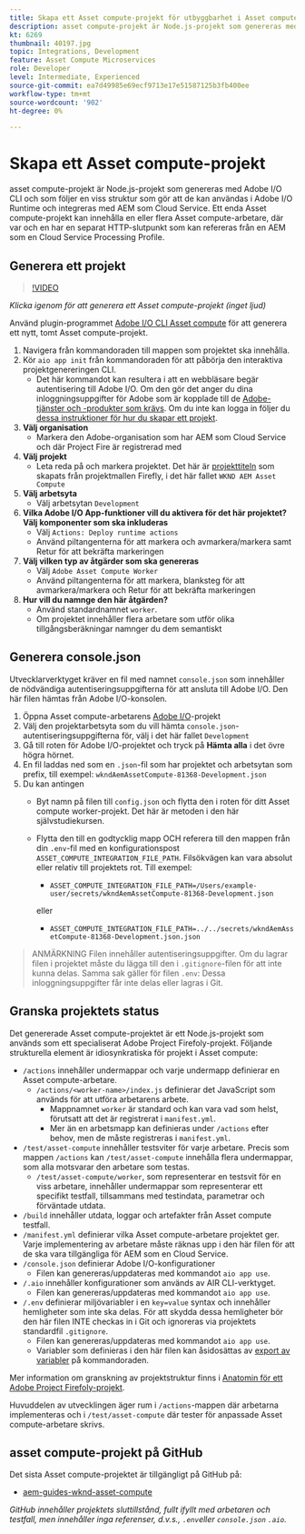 ```yaml
---
title: Skapa ett Asset compute-projekt för utbyggbarhet i Asset compute
description: asset compute-projekt är Node.js-projekt som genereras med Adobe I/O CLI och som följer en viss struktur som gör att de kan användas i Adobe I/O Runtime och integreras med AEM som Cloud Service.
kt: 6269
thumbnail: 40197.jpg
topic: Integrations, Development
feature: Asset Compute Microservices
role: Developer
level: Intermediate, Experienced
source-git-commit: ea7d49985e69ecf9713e17e51587125b3fb400ee
workflow-type: tm+mt
source-wordcount: '902'
ht-degree: 0%

---
```



# Skapa ett Asset compute-projekt

asset compute-projekt är Node.js-projekt som genereras med Adobe I/O CLI och som följer en viss struktur som gör att de kan användas i Adobe I/O Runtime och integreras med AEM som Cloud Service. Ett enda Asset compute-projekt kan innehålla en eller flera Asset compute-arbetare, där var och en har en separat HTTP-slutpunkt som kan refereras från en AEM som en Cloud Service Processing Profile.

## Generera ett projekt

>[!VIDEO](https://video.tv.adobe.com/v/40197/?quality=12&learn=on)

_Klicka igenom för att generera ett Asset compute-projekt (inget ljud)_

Använd plugin-programmet [Adobe I/O CLI Asset compute](../set-up/development-environment.md#aio-cli) för att generera ett nytt, tomt Asset compute-projekt.

1. Navigera från kommandoraden till mappen som projektet ska innehålla.
1. Kör `aio app init` från kommandoraden för att påbörja den interaktiva projektgenereringen CLI.
   + Det här kommandot kan resultera i att en webbläsare begär autentisering till Adobe I/O. Om den gör det anger du dina inloggningsuppgifter för Adobe som är kopplade till de [Adobe-tjänster och -produkter som krävs](../set-up/accounts-and-services.md). Om du inte kan logga in följer du [dessa instruktioner för hur du skapar ett projekt](https://www.adobe.io/project-firefly/docs/getting_started/first_app/#42-developer-is-not-logged-in-as-enterprise-organization-user).
1. __Välj organisation__
   + Markera den Adobe-organisation som har AEM som Cloud Service och där Project Fire är registrerad med
1. __Välj projekt__
   + Leta reda på och markera projektet. Det här är [projekttiteln](../set-up/firefly.md) som skapats från projektmallen Firefly, i det här fallet `WKND AEM Asset Compute`
1. __Välj arbetsyta__
   + Välj arbetsytan `Development`
1. __Vilka Adobe I/O App-funktioner vill du aktivera för det här projektet? Välj komponenter som ska inkluderas__
   + Välj `Actions: Deploy runtime actions`
   + Använd piltangenterna för att markera och avmarkera/markera samt Retur för att bekräfta markeringen
1. __Välj vilken typ av åtgärder som ska genereras__
   + Välj `Adobe Asset Compute Worker`
   + Använd piltangenterna för att markera, blanksteg för att avmarkera/markera och Retur för att bekräfta markeringen
1. __Hur vill du namnge den här åtgärden?__
   + Använd standardnamnet `worker`.
   + Om projektet innehåller flera arbetare som utför olika tillgångsberäkningar namnger du dem semantiskt

## Generera console.json

Utvecklarverktyget kräver en fil med namnet `console.json` som innehåller de nödvändiga autentiseringsuppgifterna för att ansluta till Adobe I/O. Den här filen hämtas från Adobe I/O-konsolen.

1. Öppna Asset compute-arbetarens [Adobe I/O](https://console.adobe.io)-projekt
1. Välj den projektarbetsyta som du vill hämta `console.json`-autentiseringsuppgifterna för, välj i det här fallet `Development`
1. Gå till roten för Adobe I/O-projektet och tryck på __Hämta alla__ i det övre högra hörnet.
1. En fil laddas ned som en `.json`-fil som har projektet och arbetsytan som prefix, till exempel: `wkndAemAssetCompute-81368-Development.json`
1. Du kan antingen
   + Byt namn på filen till `config.json` och flytta den i roten för ditt Asset compute worker-projekt. Det här är metoden i den här självstudiekursen.
   + Flytta den till en godtycklig mapp OCH referera till den mappen från din `.env`-fil med en konfigurationspost `ASSET_COMPUTE_INTEGRATION_FILE_PATH`. Filsökvägen kan vara absolut eller relativ till projektets rot. Till exempel:
      + `ASSET_COMPUTE_INTEGRATION_FILE_PATH=/Users/example-user/secrets/wkndAemAssetCompute-81368-Development.json`

      eller
      + `ASSET_COMPUTE_INTEGRATION_FILE_PATH=../../secrets/wkndAemAssetCompute-81368-Development.json.json`


> ANMÄRKNING
> Filen innehåller autentiseringsuppgifter. Om du lagrar filen i projektet måste du lägga till den i `.gitignore`-filen för att inte kunna delas. Samma sak gäller för filen `.env`: Dessa inloggningsuppgifter får inte delas eller lagras i Git.

## Granska projektets status

Det genererade Asset compute-projektet är ett Node.js-projekt som används som ett specialiserat Adobe Project Firefoly-projekt. Följande strukturella element är idiosynkratiska för projekt i Asset compute:

+ `/actions` innehåller undermappar och varje undermapp definierar en Asset compute-arbetare.
   + `/actions/<worker-name>/index.js` definierar det JavaScript som används för att utföra arbetarens arbete.
      + Mappnamnet `worker` är standard och kan vara vad som helst, förutsatt att det är registrerat i `manifest.yml`.
      + Mer än en arbetsmapp kan definieras under `/actions` efter behov, men de måste registreras i `manifest.yml`.
+ `/test/asset-compute` innehåller testsviter för varje arbetare. Precis som mappen `/actions` kan `/test/asset-compute` innehålla flera undermappar, som alla motsvarar den arbetare som testas.
   + `/test/asset-compute/worker`, som representerar en testsvit för en viss arbetare, innehåller undermappar som representerar ett specifikt testfall, tillsammans med testindata, parametrar och förväntade utdata.
+ `/build` innehåller utdata, loggar och artefakter från Asset compute testfall.
+ `/manifest.yml` definierar vilka Asset compute-arbetare projektet ger. Varje implementering av arbetare måste räknas upp i den här filen för att de ska vara tillgängliga för AEM som en Cloud Service.
+ `/console.json` definierar Adobe I/O-konfigurationer
   + Filen kan genereras/uppdateras med kommandot `aio app use`.
+ `/.aio` innehåller konfigurationer som används av AIR CLI-verktyget.
   + Filen kan genereras/uppdateras med kommandot `aio app use`.
+ `/.env` definierar miljövariabler i en  `key=value` syntax och innehåller hemligheter som inte ska delas. För att skydda dessa hemligheter bör den här filen INTE checkas in i Git och ignoreras via projektets standardfil `.gitignore`.
   + Filen kan genereras/uppdateras med kommandot `aio app use`.
   + Variabler som definieras i den här filen kan åsidosättas av [export av variabler](../deploy/runtime.md) på kommandoraden.

Mer information om granskning av projektstruktur finns i [Anatomin för ett Adobe Project Firefoly-projekt](https://github.com/AdobeDocs/project-firefly/blob/master/getting_started/first_app.md#5-anatomy-of-a-project-firefly-application).

Huvuddelen av utvecklingen äger rum i `/actions`-mappen där arbetarna implementeras och i `/test/asset-compute` där tester för anpassade Asset compute-arbetare skrivs.

## asset compute-projekt på GitHub

Det sista Asset compute-projektet är tillgängligt på GitHub på:

+ [aem-guides-wknd-asset-compute](https://github.com/adobe/aem-guides-wknd-asset-compute)

_GitHub innehåller projektets sluttillstånd, fullt ifyllt med arbetaren och testfall, men innehåller inga referenser, d.v.s.,  `.env`eller  `console.json`   `.aio`._

